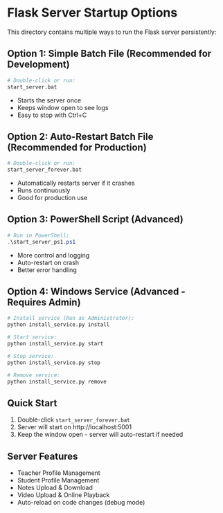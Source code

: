 # Flask Server Startup Options

This directory contains multiple ways to run the Flask server persistently:

## Option 1: Simple Batch File (Recommended for Development)
```bash
# Double-click or run:
start_server.bat
```
- Starts the server once
- Keeps window open to see logs
- Easy to stop with Ctrl+C

## Option 2: Auto-Restart Batch File (Recommended for Production)
```bash
# Double-click or run:
start_server_forever.bat
```
- Automatically restarts server if it crashes
- Runs continuously
- Good for production use

## Option 3: PowerShell Script (Advanced)
```powershell
# Run in PowerShell:
.\start_server_ps1.ps1
```
- More control and logging
- Auto-restart on crash
- Better error handling

## Option 4: Windows Service (Advanced - Requires Admin)
```bash
# Install service (Run as Administrator):
python install_service.py install

# Start service:
python install_service.py start

# Stop service:
python install_service.py stop

# Remove service:
python install_service.py remove
```

## Quick Start
1. Double-click `start_server_forever.bat`
2. Server will start on http://localhost:5001
3. Keep the window open - server will auto-restart if needed

## Server Features
- Teacher Profile Management
- Student Profile Management  
- Notes Upload & Download
- Video Upload & Online Playback
- Auto-reload on code changes (debug mode)
